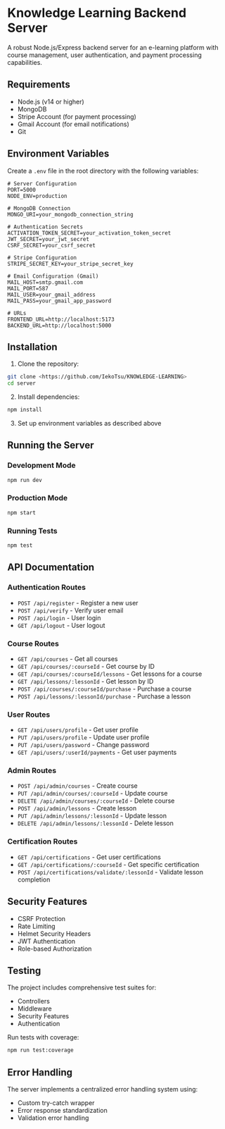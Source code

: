 # Knowledge Learning Backend Server

A robust Node.js/Express backend server for an e-learning platform with course management, user authentication, and payment processing capabilities.

## Requirements

- Node.js (v14 or higher)
- MongoDB
- Stripe Account (for payment processing)
- Gmail Account (for email notifications)
- Git

## Environment Variables

Create a `.env` file in the root directory with the following variables:

```env
# Server Configuration
PORT=5000
NODE_ENV=production

# MongoDB Connection
MONGO_URI=your_mongodb_connection_string

# Authentication Secrets
ACTIVATION_TOKEN_SECRET=your_activation_token_secret
JWT_SECRET=your_jwt_secret
CSRF_SECRET=your_csrf_secret

# Stripe Configuration
STRIPE_SECRET_KEY=your_stripe_secret_key

# Email Configuration (Gmail)
MAIL_HOST=smtp.gmail.com
MAIL_PORT=587
MAIL_USER=your_gmail_address
MAIL_PASS=your_gmail_app_password

# URLs
FRONTEND_URL=http://localhost:5173
BACKEND_URL=http://localhost:5000
```

## Installation

1. Clone the repository:

```bash
git clone <https://github.com/IekoTsu/KNOWLEDGE-LEARNING>
cd server
```

2. Install dependencies:

```bash
npm install
```

3. Set up environment variables as described above

## Running the Server

### Development Mode

```bash
npm run dev
```

### Production Mode

```bash
npm start
```

### Running Tests

```bash
npm test
```

## API Documentation

### Authentication Routes
- `POST /api/register` - Register a new user
- `POST /api/verify` - Verify user email
- `POST /api/login` - User login
- `GET /api/logout` - User logout

### Course Routes
- `GET /api/courses` - Get all courses
- `GET /api/courses/:courseId` - Get course by ID
- `GET /api/courses/:courseId/lessons` - Get lessons for a course
- `GET /api/lessons/:lessonId` - Get lesson by ID
- `POST /api/courses/:courseId/purchase` - Purchase a course
- `POST /api/lessons/:lessonId/purchase` - Purchase a lesson

### User Routes
- `GET /api/users/profile` - Get user profile
- `PUT /api/users/profile` - Update user profile
- `PUT /api/users/password` - Change password
- `GET /api/users/:userId/payments` - Get user payments

### Admin Routes
- `POST /api/admin/courses` - Create course
- `PUT /api/admin/courses/:courseId` - Update course
- `DELETE /api/admin/courses/:courseId` - Delete course
- `POST /api/admin/lessons` - Create lesson
- `PUT /api/admin/lessons/:lessonId` - Update lesson
- `DELETE /api/admin/lessons/:lessonId` - Delete lesson

### Certification Routes
- `GET /api/certifications` - Get user certifications
- `GET /api/certifications/:courseId` - Get specific certification
- `POST /api/certifications/validate/:lessonId` - Validate lesson completion

## Security Features

- CSRF Protection
- Rate Limiting
- Helmet Security Headers
- JWT Authentication
- Role-based Authorization

## Testing

The project includes comprehensive test suites for:
- Controllers
- Middleware
- Security Features
- Authentication

Run tests with coverage:

```bash
npm run test:coverage
```

## Error Handling

The server implements a centralized error handling system using:
- Custom try-catch wrapper
- Error response standardization
- Validation error handling